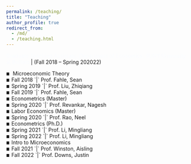 ```yaml
---
permalink: /teaching/
title: "Teaching"
author_profile: true
redirect_from: 
  - /md/
  - /teaching.html
---
```


<span style="font-size: 14px;"> <span style="color:#fafcff">Graduate Teaching Assistant, Department of Economics, SUNY University at Buffalo</span> | (Fall 2018 – Spring 202022)</span>




<style>
.custom-bullet {
    list-style-type: none;
    padding-left: 0;
}

.custom-bullet li::before {
    content: "\25A0"; /* Unicode character for a small square */
    font-size: 10px; /* Adjust this value to change the icon size */
    margin-right: 0.5em;
}
</style>


<ul class="custom-bullet"> 
<li> Microeconomic Theory
  <ul class="custom-bullet">
    <li>Fall   2018 `|` Prof. Fahle, Sean
    <li>Spring 2019 `|` Prof. Liu, Zhiqiang</li>
    <li>Fall   2019 `|` Prof. Fahle, Sean</li>
   </ul>
</li>

<li>Econometrics (Master)
  <ul class="custom-bullet">
    <li>Spring 2020 `|` Prof. Revankar, Nagesh</li>
  </ul>
</li>

<li>Labor Economics (Master)
  <ul class="custom-bullet">
    <li>Spring 2020 `|` Prof. Rao, Neel</li>
  </ul>
</li>

<li>Econometrics (Ph.D.)
  <ul class="custom-bullet">
    <li>Spring 2021 `|` Prof. Li, Mingliang</li>
    <li>Spring 2022 `|` Prof. Li, Mingliang</li>
  </ul>
</li>

<li>Intro to Microeconomics
  <ul class="custom-bullet">
    <li>Fall   2021 `|` Prof. Winston, Aisling</li>
    <li>Fall   2022 `|` Prof. Downs, Justin</li>
  </ul>
</li>
</ul>
